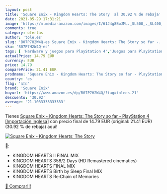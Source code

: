 ```yaml
---
layout: post
title: 'Square Enix - Kingdom Hearts: The Story  al 30.92 % de rebaja'
date: 2021-05-29 17:31:21
image: 'https://m.media-amazon.com/images/I/61J4g8BwJML._SL500_._SL400_.jpg'
comments: true
category: ofertas
author: 'tole.es'
slug: 'B07P7H2W4Q-es Square Enix - Kingdom Hearts: The Story so far -...'
sku: 'B07P7H2W4Q-es'
tags: [ 'Hardware y juegos para PlayStation 4','Juegos para PlayStation 4','Videojuegos','playstation','square enix', ]
actualPrice: 14.79 EUR
currency: EUR
price: 14.79
comparePrice: 21.41 EUR
prodname: 'Square Enix - Kingdom Hearts: The Story so far - PlayStation 4 [Importación inglesa]'
country: 'es'
flag: '🇪🇸'
brand: 'Square Enix'
buyurl: 'https://www.amazon.es/dp/B07P7H2W4Q/?tag=tolees-21'
descuento: '30.92'
average: '21.1033333333333'
---
```


Tienes [Square Enix - Kingdom Hearts: The Story so far - PlayStation 4 [Importación inglesa]](https://www.amazon.es/dp/B07P7H2W4Q/?tag=tolees-21) con precio final de  14.79 EUR (original: 21.41 EUR) (30.92 %  de rebaja) aqui!

[![Square Enix - Kingdom Hearts: The Story ](https://m.media-amazon.com/images/I/61J4g8BwJML._SL500_._SL400_.jpg)](https://www.amazon.es/dp/B07P7H2W4Q/?tag=tolees-21)

🔎:

- KINGDOM HEARTS II FINAL MIX
- KINGDOM HEARTS 358/2 Days (HD Remastered cinematics)
- KINGDOM HEARTS FINAL MIX
- KINGDOM HEARTS Birth by Sleep Final MIX
- KINGDOM HEARTS Re:Chain of Memories

[🛒 Comprar!!!](https://www.amazon.es/dp/B07P7H2W4Q/?tag=tolees-21)

